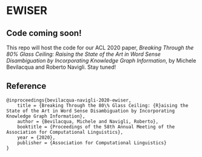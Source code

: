 # EWISER
## Code coming soon!
This repo will host the code for our ACL 2020 paper, *Breaking Through the 80% Glass Ceiling: Raising the State of the Art in Word Sense Disambiguation by Incorporating Knowledge Graph Information*, by Michele Bevilacqua and Roberto Navigli. Stay tuned!

## Reference
```
@inproceedings{bevilacqua-navigli-2020-ewiser,
    title = {Breaking Through the 80\% Glass Ceiling: {R}aising the State of the Art in Word Sense Disambiguation by Incorporating Knowledge Graph Information},
    author = {Bevilacqua, Michele and Navigli, Roberto},
    booktitle = {Proceedings of the 58th Annual Meeting of the Association for Computational Linguistics},
    year = {2020},
    publisher = {Association for Computational Linguistics}
}
```
